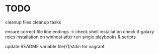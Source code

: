 # TODO
cleanup files
cleanup tasks

ensure correct file line endings -> check shell installation
check if galaxy roles installation on winhost after run
single playbooks & scripts

update README
variable file(?)/stdin for vagrant
